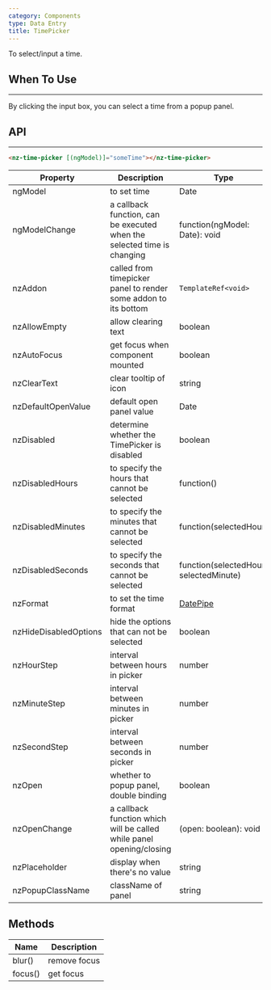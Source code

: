 ```yaml
---
category: Components
type: Data Entry
title: TimePicker
---
```


To select/input a time.

## When To Use

* * *

By clicking the input box, you can select a time from a popup panel.

## API

* * *

```html
<nz-time-picker [(ngModel)]="someTime"></nz-time-picker>
```

| Property | Description | Type | Default |
| -------- | ----------- | ---- | ------- |
| ngModel | to set time | Date | - |
| ngModelChange | a callback function, can be executed when the selected time is changing | function(ngModel: Date): void | - |
| nzAddon | called from timepicker panel to render some addon to its bottom | `TemplateRef<void>` | - |
| nzAllowEmpty | allow clearing text | boolean | true |
| nzAutoFocus | get focus when component mounted | boolean | false |
| nzClearText | clear tooltip of icon | string | clear |
| nzDefaultOpenValue | default open panel value | Date | new Date() |
| nzDisabled | determine whether the TimePicker is disabled | boolean | false |
| nzDisabledHours | to specify the hours that cannot be selected | function() | - |
| nzDisabledMinutes | to specify the minutes that cannot be selected | function(selectedHour) | - |
| nzDisabledSeconds | to specify the seconds that cannot be selected | function(selectedHour, selectedMinute) | - |
| nzFormat | to set the time format | [DatePipe](https://angular.io/api/common/DatePipe) | "HH:mm:ss" |
| nzHideDisabledOptions | hide the options that can not be selected | boolean | false |
| nzHourStep | interval between hours in picker | number | 1 |
| nzMinuteStep | interval between minutes in picker | number | 1 |
| nzSecondStep | interval between seconds in picker | number | 1 |
| nzOpen | whether to popup panel, double binding | boolean | false |
| nzOpenChange | a callback function which will be called while panel opening/closing | (open: boolean): void | - |
| nzPlaceholder | display when there's no value | string | "Select a time" |
| nzPopupClassName | className of panel | string | '' |


## Methods

| Name | Description |
| ---- | ----------- |
| blur() | remove focus |
| focus() | get focus |
